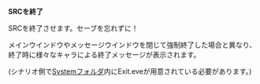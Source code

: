 **SRCを終了**

SRCを終了させます。セーブを忘れずに！

メインウインドウやメッセージウインドウを閉じて強制終了した場合と異なり、終了時に様々なキャラによる終了メッセージが表示されます。

(シナリオ側で[Systemフォルダ](Systemフォルダ.md)内にExit.eveが用意されている必要があります。)
